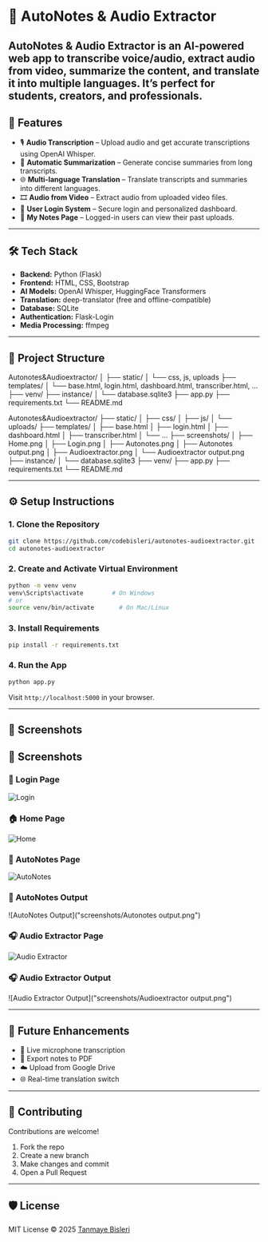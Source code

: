 # 📝 AutoNotes & Audio Extractor

AutoNotes & Audio Extractor is an AI-powered web app to transcribe voice/audio, extract audio from video, summarize the content, and translate it into multiple languages. It’s perfect for students, creators, and professionals.
---
## 🚀 Features

- 🎙️ **Audio Transcription** – Upload audio and get accurate transcriptions using OpenAI Whisper.
- 📄 **Automatic Summarization** – Generate concise summaries from long transcripts.
- 🌐 **Multi-language Translation** – Translate transcripts and summaries into different languages.
- 🎞️ **Audio from Video** – Extract audio from uploaded video files.
- 🔐 **User Login System** – Secure login and personalized dashboard.
- 📁 **My Notes Page** – Logged-in users can view their past uploads.
---

## 🛠️ Tech Stack

- **Backend:** Python (Flask)
- **Frontend:** HTML, CSS, Bootstrap
- **AI Models:** OpenAI Whisper, HuggingFace Transformers
- **Translation:** deep-translator (free and offline-compatible)
- **Database:** SQLite
- **Authentication:** Flask-Login
- **Media Processing:** ffmpeg

---

## 📂 Project Structure
Autonotes&Audioextractor/
│
├── static/
│ └── css, js, uploads
├── templates/
│ └── base.html, login.html, dashboard.html, transcriber.html, ...
├── venv/
├── instance/
│ └── database.sqlite3
├── app.py
├── requirements.txt
└── README.md

Autonotes&Audioextractor/
├── static/
│   ├── css/
│   ├── js/
│   └── uploads/
├── templates/
│   ├── base.html
│   ├── login.html
│   ├── dashboard.html
│   ├── transcriber.html
│   └── ...
├── screenshots/
│   ├── Home.png
│   ├── Login.png
│   ├── Autonotes.png
│   ├── Autonotes output.png
│   ├── Audioextractor.png
│   └── Audioextractor output.png
├── instance/
│   └── database.sqlite3
├── venv/
├── app.py
├── requirements.txt
└── README.md


---

## ⚙️ Setup Instructions

### 1. Clone the Repository

```bash
git clone https://github.com/codebisleri/autonotes-audioextractor.git
cd autonotes-audioextractor
```

### 2. Create and Activate Virtual Environment

```bash
python -m venv venv
venv\Scripts\activate        # On Windows
# or
source venv/bin/activate       # On Mac/Linux
```

### 3. Install Requirements

```bash
pip install -r requirements.txt
```

### 4. Run the App

```bash
python app.py
```

Visit `http://localhost:5000` in your browser.

---
## 📸 Screenshots
## 📸 Screenshots

### 🔐 Login Page
![Login]("screenshots/Login.png")

### 🏠 Home Page
![Home]("screenshots/Home.png")

### 📝 AutoNotes Page
![AutoNotes]("screenshots/Autonotes.png")

### 📝 AutoNotes Output
![AutoNotes Output]("screenshots/Autonotes output.png")

### 🎧 Audio Extractor Page
![Audio Extractor]("screenshots/Audioextractor.png")

### 🎧 Audio Extractor Output
![Audio Extractor Output]("screenshots/Audioextractor output.png")

---

## 🔮 Future Enhancements

- 🎤 Live microphone transcription
- 📄 Export notes to PDF
- ☁️ Upload from Google Drive
- 🌐 Real-time translation switch

--- 

## 🤝 Contributing

Contributions are welcome!

1. Fork the repo
2. Create a new branch
3. Make changes and commit
4. Open a Pull Request

---

## 🛡️ License

MIT License © 2025 [Tanmaye Bisleri](https://github.com/codebisleri)
